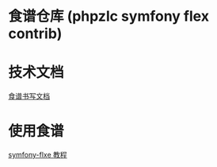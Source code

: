 # 食谱仓库 (phpzlc symfony flex contrib)

# 技术文档

[食谱书写文档](https://github.com/symfony/recipes/blob/master/README.rst)

# 使用食谱

[symfony-flxe 教程](https://phpzlc.github.io/doc/symfony-flex#如何创建自托管的flex服务器用于测试或私有化发布)
